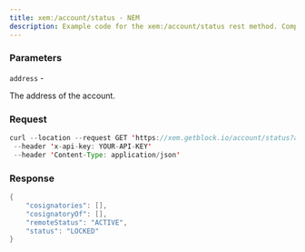 ```yaml
---
title: xem:/account/status - NEM
description: Example code for the xem:/account/status rest method. Сomplete guide on how to use xem:/account/status rest in GetBlock.io Web3 documentation.
---
```


### Parameters


`address` -

The address of the account.

### Request

``` java
curl --location --request GET 'https://xem.getblock.io/account/status?address=NCXIQA4FF5JB6AMQ53NQ3ZMRD3X3PJEWDJJJIGHT'
 --header 'x-api-key: YOUR-API-KEY' 
 --header 'Content-Type: application/json'
```

###  Response

``` java
{
    "cosignatories": [],
    "cosignatoryOf": [],
    "remoteStatus": "ACTIVE",
    "status": "LOCKED"
}
```

